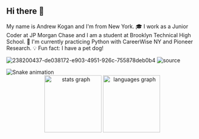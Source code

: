 ## Hi there 👋
My name is Andrew Kogan and I'm from New York.
🎓 I work as a Junior Coder at JP Morgan Chase and I am a student at Brooklyn Technical High School.
📝 I'm currently practicing Python with CareerWise NY and Pioneer Research.
💡 Fun fact: I have a pet dog!

![238200437-de038172-e903-4951-926c-755878deb0b4](https://github.com/user-attachments/assets/40f3c4fd-2be6-42e3-983f-b8a49a451c73)
![source](https://github.com/user-attachments/assets/bef26787-1ef2-4701-a758-dad9ea6758cd)


<img src="https://raw.githubusercontent.com/AndrewKogan/AndrewKogan/output/snake.svg" alt="Snake animation" />
<div align="center">
  <img src="https://github-readme-stats.vercel.app/api?username=AndrewKogan&hide_title=false&hide_rank=false&show_icons=true&include_all_commits=true&count_private=true&disable_animations=false&theme=dracula&locale=en&hide_border=false&order=1" height="150" alt="stats graph"  />
  <img src="https://github-readme-stats.vercel.app/api/top-langs?username=AndrewKogan&locale=en&hide_title=false&layout=compact&card_width=320&langs_count=5&theme=dracula&hide_border=false&order=2" height="150" alt="languages graph"  />
</div>
